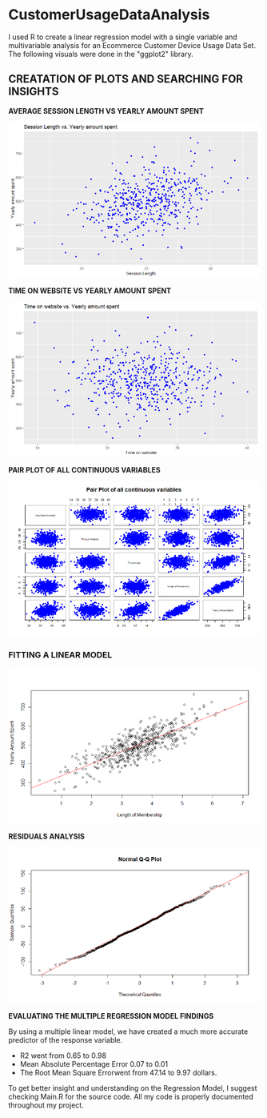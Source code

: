 # CustomerUsageDataAnalysis
I used R to create a linear regression model with a single variable and multivariable analysis for an Ecommerce Customer Device Usage Data Set. The following visuals were done in the "ggplot2" library. 

## CREATATION OF PLOTS AND SEARCHING FOR INSIGHTS ##

**AVERAGE SESSION LENGTH VS YEARLY AMOUNT SPENT** 

![Preview](https://github.com/FavioJasso/CustomerUsageDataAnalysis/blob/main/AvgSessionLengthVSYearlyAmountSpent.png) 

**TIME ON WEBSITE VS YEARLY AMOUNT SPENT** 

![Preview](https://github.com/FavioJasso/CustomerUsageDataAnalysis/blob/main/TimeOnWebsiteVsYearlyAmountSpent.png) 

**PAIR PLOT OF ALL CONTINUOUS VARIABLES**

![Preview](https://github.com/FavioJasso/CustomerUsageDataAnalysis/blob/main/Pair%20Plot%20of%20continuous%20variables.png)


### FITTING A LINEAR MODEL ### 

![Preview](https://github.com/FavioJasso/CustomerUsageDataAnalysis/blob/main/FittingLinearModel.png)

**RESIDUALS ANALYSIS**

![Preview](https://github.com/FavioJasso/CustomerUsageDataAnalysis/blob/main/NormalQQPlot.png)


**EVALUATING THE MULTIPLE REGRESSION MODEL FINDINGS**

By using a multiple linear model, we have created a much more accurate predictor of the response variable.

- R2 went from 0.65 to 0.98
- Mean Absolute Percentage Error 0.07 to 0.01 
- The Root Mean Square Errorwent from 47.14 to 9.97 dollars.

To get better insight and understanding on the Regression Model, I suggest checking Main.R for the source code. All my code is properly documented throughout my project. 

